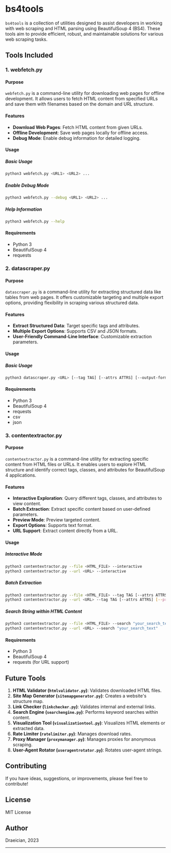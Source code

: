 # bs4tools

`bs4tools` is a collection of utilities designed to assist developers in working with web scraping and HTML parsing using BeautifulSoup 4 (BS4). These tools aim to provide efficient, robust, and maintainable solutions for various web scraping tasks.

## Tools Included

### 1. webfetch.py

#### Purpose

`webfetch.py` is a command-line utility for downloading web pages for offline development. It allows users to fetch HTML content from specified URLs and save them with filenames based on the domain and URL structure.

#### Features

- **Download Web Pages**: Fetch HTML content from given URLs.
- **Offline Development**: Save web pages locally for offline access.
- **Debug Mode**: Enable debug information for detailed logging.

#### Usage

##### Basic Usage

```bash
python3 webfetch.py <URL1> <URL2> ...
```

##### Enable Debug Mode

```bash
python3 webfetch.py --debug <URL1> <URL2> ...
```

##### Help Information

```bash
python3 webfetch.py --help
```

#### Requirements

- Python 3
- BeautifulSoup 4
- requests

### 2. datascraper.py

#### Purpose

`datascraper.py` is a command-line utility for extracting structured data like tables from web pages. It offers customizable targeting and multiple export options, providing flexibility in scraping various structured data.

#### Features

- **Extract Structured Data**: Target specific tags and attributes.
- **Multiple Export Options**: Supports CSV and JSON formats.
- **User-Friendly Command-Line Interface**: Customizable extraction parameters.

#### Usage

##### Basic Usage

```bash
python3 datascraper.py <URL> [--tag TAG] [--attrs ATTRS] [--output-format FORMAT] [--file FILE_PATH]
```

#### Requirements

- Python 3
- BeautifulSoup 4
- requests
- csv
- json

### 3. contentextractor.py

#### Purpose

`contentextractor.py` is a command-line utility for extracting specific content from HTML files or URLs. It enables users to explore HTML structure and identify correct tags, classes, and attributes for BeautifulSoup 4 applications.

#### Features

- **Interactive Exploration**: Query different tags, classes, and attributes to view content.
- **Batch Extraction**: Extract specific content based on user-defined parameters.
- **Preview Mode**: Preview targeted content.
- **Export Options**: Supports text format.
- **URL Support**: Extract content directly from a URL.

#### Usage

##### Interactive Mode

```bash
python3 contentextractor.py --file <HTML_FILE> --interactive
python3 contentextractor.py --url <URL> --interactive
```

##### Batch Extraction

```bash
python3 contentextractor.py --file <HTML_FILE> --tag TAG [--attrs ATTRS] [--preview] [--export FORMAT]
python3 contentextractor.py --url <URL> --tag TAG [--attrs ATTRS] [--preview] [--export FORMAT]
```

##### Search String within HTML Content

```bash
python3 contentextractor.py --file <HTML_FILE> --search "your_search_text"
python3 contentextractor.py --url <URL> --search "your_search_text"
```

#### Requirements

- Python 3
- BeautifulSoup 4
- requests (for URL support)

## Future Tools

1. **HTML Validator (`htmlvalidator.py`)**: Validates downloaded HTML files.
2. **Site Map Generator (`sitemapgenerator.py`)**: Creates a website's structure map.
3. **Link Checker (`linkchecker.py`)**: Validates internal and external links.
4. **Search Engine (`searchengine.py`)**: Performs keyword searches within content.
5. **Visualization Tool (`visualizationtool.py`)**: Visualizes HTML elements or extracted data.
6. **Rate Limiter (`ratelimiter.py`)**: Manages download rates.
7. **Proxy Manager (`proxymanager.py`)**: Manages proxies for anonymous scraping.
8. **User-Agent Rotator (`useragentrotator.py`)**: Rotates user-agent strings.

## Contributing

If you have ideas, suggestions, or improvements, please feel free to contribute!

## License

MIT License

## Author

Draeician, 2023

---
